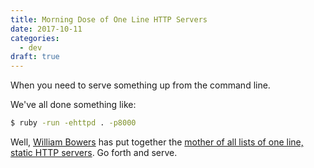 ```yaml
---
title: Morning Dose of One Line HTTP Servers
date: 2017-10-11
categories:
  - dev
draft: true
---
```


When you need to serve something up from the command line.<!--more-->

We've all done something like:

```bash
$ ruby -run -ehttpd . -p8000
```

Well, [William Bowers][] has put together the 
[mother of all lists of one line, static HTTP servers][one line servers]. Go forth and serve.

[William Bowers]: https://gist.github.com/willurd
[one line servers]: https://gist.github.com/willurd/5720255
